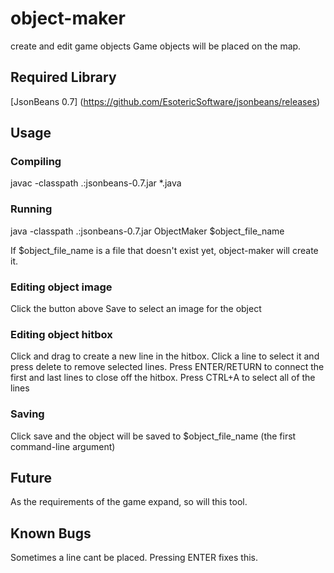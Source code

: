 # object-maker
create and edit game objects
Game objects will be placed on the map.


## Required Library
[JsonBeans 0.7] (https://github.com/EsotericSoftware/jsonbeans/releases)
## Usage
### Compiling
javac -classpath .:jsonbeans-0.7.jar *.java
### Running
java -classpath .:jsonbeans-0.7.jar ObjectMaker $object_file_name

If $object_file_name is a file that doesn't exist yet, object-maker will create it.

### Editing object image
Click the button above Save to select an image for the object
### Editing object hitbox
Click and drag to create a new line in the hitbox.
Click a line to select it and press delete to remove selected lines.
Press ENTER/RETURN to connect the first and last lines to close off the hitbox.
Press CTRL+A to select all of the lines
### Saving
Click save and the object will be saved to $object_file_name (the first command-line argument)



## Future
As the requirements of the game expand, so will this tool.

## Known Bugs
Sometimes a line cant be placed. Pressing ENTER fixes this.
